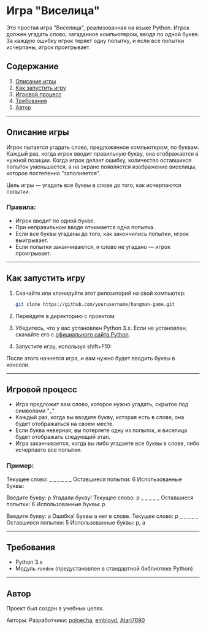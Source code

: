 # Игра "Виселица"

Это простая игра "Виселица", реализованная на языке Python. Игрок должен угадать слово, загаданное компьютером, вводя по одной букве. За каждую ошибку игрок теряет одну попытку, и если все попытки исчерпаны, игрок проигрывает.

## Содержание

1. [Описание игры](#описание-игры)
2. [Как запустить игру](#как-запустить-игру)
3. [Игровой процесс](#игровой-процесс)
4. [Требования](#требования)
5. [Автор](#автор)

---

## Описание игры

Игрок пытается угадать слово, предложенное компьютером, по буквам. Каждый раз, когда игрок вводит правильную букву, она отображается в нужной позиции. Когда игрок делает ошибку, количество оставшихся попыток уменьшается, а на экране появляется изображение виселицы, которое постепенно "заполняется".

Цель игры — угадать все буквы в слове до того, как исчерпаются попытки.

### Правила:
- Игрок вводит по одной букве.
- При неправильном вводе отнимается одна попытка.
- Если все буквы угаданы до того, как закончились попытки, игрок выигрывает.
- Если попытки заканчиваются, и слово не угадано — игрок проигрывает.

---

## Как запустить игру

1. Скачайте или клонируйте этот репозиторий на свой компьютер:
    ```bash
    git clone https://github.com/yourusername/hangman-game.git
    ```

2. Перейдите в директорию с проектом:

3. Убедитесь, что у вас установлен Python 3.x. Если не установлен, скачайте его с [официального сайта Python](https://www.python.org/downloads/).

4. Запустите игру, используя shift+F10:
    

После этого начнется игра, и вам нужно будет вводить буквы в консоли.

---

## Игровой процесс

- Игра предложит вам слово, которое нужно угадать, скрытое под символами "_".
- Каждый раз, когда вы вводите букву, которая есть в слове, она будет отображаться на своем месте.
- Если буква неверная, вы потеряете одну из попыток, и виселица будет отображать следующий этап.
- Игра заканчивается, когда вы либо угадаете все буквы в слове, либо исчерпаете все попытки.

### Пример:
Текущее слово: _ _ _ _ _ _ Оставшиеся попытки: 6 Использованные буквы:

Введите букву: p Угадали букву! Текущее слово: p _ _ _ _ _ Оставшиеся попытки: 6 Использованные буквы: p

Введите букву: a Ошибка! Буквы a нет в слове. Текущее слово: p _ _ _ _ _ Оставшиеся попытки: 5 Использованные буквы: p, a


---

## Требования

- Python 3.x
- Модуль `random` (предустановлен в стандартной библиотеке Python)

---

## Автор

Проект был создан в учебных целях.

Авторы: 
Разработчики: [polnecha](https://github.com/polnecha), [embloyd](https://github.com/embloyd), [Atari7690](https://github.com/Atari7690)
